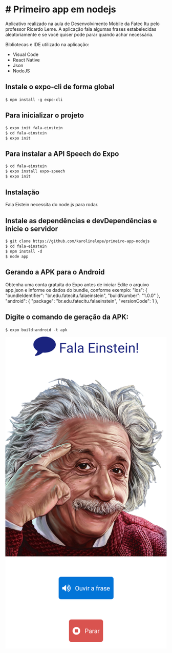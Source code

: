 # # Primeiro app em nodejs


Aplicativo realizado na aula de Desenvolvimento Mobile da Fatec Itu pelo professor Ricardo Leme.
A aplicação fala algumas frases estabelecidas aleatoriamente e se você quiser pode parar quando achar necessária.

Bibliotecas e IDE utilizado na aplicação:
- Visual Code
- React Native
- Json
- NodeJS

## Instale o expo-cli de forma global
`$ npm install -g expo-cli`

## Para inicializar o projeto
    $ expo init fala-einstein
    $ cd fala-einstein
    $ expo init

## Para instalar a API Speech do Expo

    $ cd fala-einstein
    $ expo install expo-speech
    $ expo init

## Instalação
Fala Eistein necessita do node.js para rodar.

## Instale as dependências e devDependências e inicie o servidor

    $ git clone https://github.com/karolinelope/primeiro-app-nodejs
    $ cd fala-einstein
    $ npm install -d
    $ node app
	
## Gerando a APK para o Android
Obtenha uma conta gratuita do Expo antes de iniciar
Edite o arquivo app.json e informe os dados do bundle, conforme exemplo:
    "ios": {
          "bundleIdentifier": "br.edu.fatecitu.falaeinstein",
          "buildNumber": "1.0.0"
        },
    "android": {
          "package": "br.edu.fatecitu.falaeinstein",
          "versionCode": 1
        },
		
## Digite o comando de geração da APK:
`$ expo build:android -t apk`


![appFalaEinstein](https://github.com/karolinelopes/primeiro-app-nodejs/blob/master/appFalaEinstein.png)
